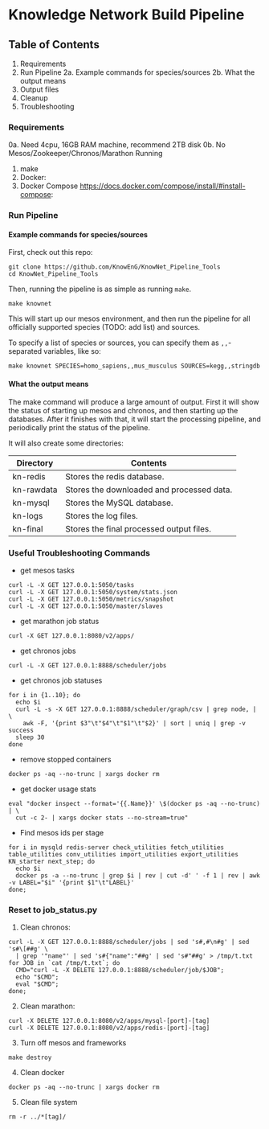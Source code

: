 # Knowledge Network Build Pipeline

## Table of Contents
1. Requirements
2. Run Pipeline
2a. Example commands for species/sources
2b. What the output means
3. Output files
4. Cleanup
5. Troubleshooting


### Requirements

0a. Need 4cpu, 16GB RAM machine, recommend 2TB disk
0b. No Mesos/Zookeeper/Chronos/Marathon Running
1. make
2. Docker:
3. Docker Compose <https://docs.docker.com/compose/install/#install-compose>:

### Run Pipeline

#### Example commands for species/sources

First, check out this repo:

```
git clone https://github.com/KnowEnG/KnowNet_Pipeline_Tools
cd KnowNet_Pipeline_Tools
```

Then, running the pipeline is as simple as running `make`.

```
make knownet
```

This will start up our mesos environment, and then run the pipeline for all officially supported species (TODO: add list) and sources.

To specify a list of species or sources, you can specify them as `,,`-separated variables, like so:

```
make knownet SPECIES=homo_sapiens,,mus_musculus SOURCES=kegg,,stringdb
```

#### What the output means

The make command will produce a large amount of output.  First it will show the status of starting up mesos and chronos, and then starting up the databases.  After it finishes with that, it will start the processing pipeline, and periodically print the status of the pipeline.

It will also create some directories:

|Directory	|Contents|
|--------	|--------|
|kn-redis	|Stores the redis database.|
|kn-rawdata	|Stores the downloaded and processed data.|
|kn-mysql	|Stores the MySQL database.|
|kn-logs	|Stores the log files.|
|kn-final	|Stores the final processed output files.|


### Useful Troubleshooting Commands

- get mesos tasks

```
curl -L -X GET 127.0.0.1:5050/tasks
curl -L -X GET 127.0.0.1:5050/system/stats.json
curl -L -X GET 127.0.0.1:5050/metrics/snapshot
curl -L -X GET 127.0.0.1:5050/master/slaves
```

- get marathon job status

```
curl -X GET 127.0.0.1:8080/v2/apps/
```

- get chronos jobs

```
curl -L -X GET 127.0.0.1:8888/scheduler/jobs
```

- get chronos job statuses

```
for i in {1..10}; do
  echo $i
  curl -L -s -X GET 127.0.0.1:8888/scheduler/graph/csv | grep node, | \
    awk -F, '{print $3"\t"$4"\t"$1"\t"$2}' | sort | uniq | grep -v success
  sleep 30
done
```

- remove stopped containers

```
docker ps -aq --no-trunc | xargs docker rm
```

- get docker usage stats

```
eval "docker inspect --format='{{.Name}}' \$(docker ps -aq --no-trunc) | \
  cut -c 2- | xargs docker stats --no-stream=true"
```

- Find mesos ids per stage

```
for i in mysqld redis-server check_utilities fetch_utilities table_utilities conv_utilities import_utilities export_utilities KN_starter next_step; do
  echo $i
  docker ps -a --no-trunc | grep $i | rev | cut -d' ' -f 1 | rev | awk -v LABEL="$i" '{print $1"\t"LABEL}'
done;
```


### Reset to job_status.py

1. Clean chronos:

```
curl -L -X GET 127.0.0.1:8888/scheduler/jobs | sed 's#,#\n#g' | sed 's#\[##g' \
  | grep '"name"' | sed 's#{"name":"##g' | sed 's#"##g' > /tmp/t.txt
for JOB in `cat /tmp/t.txt`; do
  CMD="curl -L -X DELETE 127.0.0.1:8888/scheduler/job/$JOB";
  echo "$CMD";
  eval "$CMD";
done;
```

2. Clean marathon:

```
curl -X DELETE 127.0.0.1:8080/v2/apps/mysql-[port]-[tag]
curl -X DELETE 127.0.0.1:8080/v2/apps/redis-[port]-[tag]
```

3. Turn off mesos and frameworks

```
make destroy
```

4. Clean docker

```
docker ps -aq --no-trunc | xargs docker rm
```

5. Clean file system

```
rm -r ../*[tag]/
```



